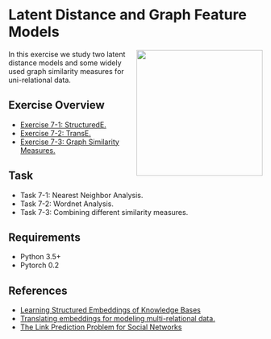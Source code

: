 # Latent Distance and Graph Feature Models

<img align="right" src="http://sda.cs.uni-bonn.de/wp-content/uploads/2017/10/Smart-Data-Analytics.png" width="250px" />

In this exercise we study two latent distance models and some widely used graph similarity measures for uni-relational data.


## Exercise Overview 
* [Exercise 7-1: StructuredE.](https://github.com/SmartDataAnalytics/Knowledge-Graph-Analysis-Programming-Exercises/blob/master/Exercise_06/E-MLP.ipynb)
* [Exercise 7-2: TransE.](https://github.com/SmartDataAnalytics/Knowledge-Graph-Analysis-Programming-Exercises/blob/master/Exercise_06/ER-MLP.ipynb)
* [Exercise 7-3: Graph Similarity Measures.](https://github.com/SmartDataAnalytics/Knowledge-Graph-Analysis-Programming-Exercises/blob/master/Exercise_06/NTN.ipynb)

## Task
* Task 7-1: Nearest Neighbor Analysis.
* Task 7-2: Wordnet Analysis.
* Task 7-3: Combining different similarity measures.

## Requirements
* Python 3.5+
* Pytorch 0.2 

## References
* [Learning Structured Embeddings of Knowledge Bases](https://pdfs.semanticscholar.org/057a/c29c84084a576da56247bdfd63bf17b5a891.pdf)
* [Translating embeddings for modeling multi-relational data.](https://papers.nips.cc/paper/5071-translating-embeddings-for-modeling-multi-relational-data.pdf)
* [The Link Prediction Problem for Social Networks](https://www.cs.cornell.edu/home/kleinber/link-pred.pdf)